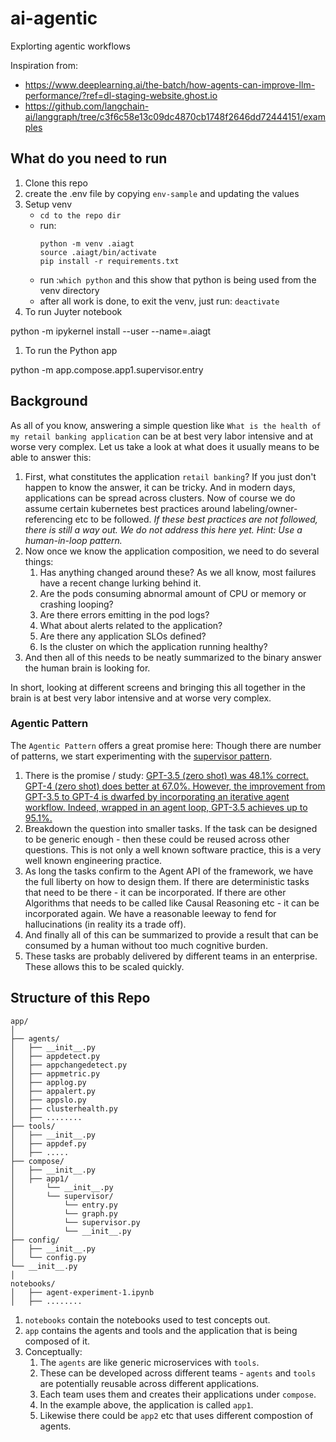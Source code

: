 # ai-agentic
Explorting agentic workflows

Inspiration from:
- https://www.deeplearning.ai/the-batch/how-agents-can-improve-llm-performance/?ref=dl-staging-website.ghost.io
- https://github.com/langchain-ai/langgraph/tree/c3f6c58e13c09dc4870cb1748f2646dd72444151/examples



## What do you need to run
1. Clone this repo
1. create the .env file by copying `env-sample` and updating the values
1. Setup venv
    - `cd to the repo dir`
    - run: 
        ```
        python -m venv .aiagt
        source .aiagt/bin/activate
        pip install -r requirements.txt
        ```
    - run :`which python` and this show that python is being used from the venv directory
    - after all work is done, to exit the venv, just run: `deactivate`
1. To run Juyter notebook    

python -m ipykernel install --user --name=.aiagt

1. To run the Python app

python -m app.compose.app1.supervisor.entry

## Background

As all of you know, answering a simple question like `What is the health of my retail banking application` can be at best very labor intensive and at worse very complex. Let us take a look at what does it usually means to be able to answer this:

1. First, what constitutes the application `retail banking`? If you just don't happen to know the answer, it can be tricky. And in modern days, applications can be spread across clusters. Now of course we do assume certain kubernetes best practices around labeling/owner-referencing etc to be followed. _If these best practices are not followed, there is still a way out. We do not address this here yet. Hint: Use a human-in-loop pattern._
1. Now once we know the application composition, we need to do several things:
    1. Has anything changed around these? As we all know, most failures have a recent change lurking behind it.
    1. Are the pods consuming abnormal amount of CPU or memory or crashing looping?
    1. Are there errors emitting in the pod logs?
    1. What about alerts related to the application?
    1. Are there any application SLOs defined?
    1. Is the cluster on which the application running healthy?
1. And then all of this needs to be neatly summarized to the binary answer the human brain is looking for.

In short, looking at different screens and bringing this all together in the brain is at best very labor intensive and at worse very complex. 

### Agentic Pattern

The `Agentic Pattern` offers a great promise here:
Though there are number of patterns, we start experimenting with the [supervisor pattern](https://github.com/langchain-ai/langgraph/blob/c3f6c58e13c09dc4870cb1748f2646dd72444151/examples/multi_agent/agent_supervisor.ipynb).
1. There is the promise / study: [GPT-3.5 (zero shot) was 48.1% correct. GPT-4 (zero shot) does better at 67.0%. However, the improvement from GPT-3.5 to GPT-4 is dwarfed by incorporating an iterative agent workflow. Indeed, wrapped in an agent loop, GPT-3.5 achieves up to 95.1%. ](https://www.deeplearning.ai/the-batch/how-agents-can-improve-llm-performance/?ref=dl-staging-website.ghost.io)
1. Breakdown the question into smaller tasks. If the task can be designed to be generic enough - then these could be reused across other questions. This is not only a well known software practice, this is a very well known engineering practice. 
1. As long the tasks confirm to the Agent API of the framework, we have the full liberty on how to design them. If there are deterministic tasks that need to be there - it can be incorporated. If there are other Algorithms that needs to be called like Causal Reasoning etc - it can be incorporated again. We have a reasonable leeway to fend for hallucinations (in reality its a trade off).
1. And finally all of this can be summarized to provide a result that can be consumed by a human without too much cognitive burden.
1. These tasks are probably delivered by different teams in an enterprise. These allows this to be scaled quickly.

## Structure of this Repo
```
app/
│
├── agents/
│   ├── __init__.py
│   ├── appdetect.py
│   ├── appchangedetect.py
│   ├── appmetric.py
│   ├── applog.py
│   ├── appalert.py
│   ├── appslo.py
│   ├── clusterhealth.py
│   ├── ........
├── tools/
│   ├── __init__.py
│   ├── appdef.py
│   ├── .....
├── compose/
│   ├── __init__.py
│   ├── app1/
│       └── __init__.py
│       └── supervisor/
│           └── entry.py
│           └── graph.py
│           └── supervisor.py
│           └── __init__.py
├── config/
│   ├── __init__.py
│   └── config.py
└── __init__.py
│
notebooks/
│   ├── agent-experiment-1.ipynb
│   ├── ........
```

1. `notebooks` contain the notebooks used to test concepts out.
1. `app` contains the agents and tools and the application that is being composed of it. 
1. Conceptually:
    1. The `agents` are like generic microservices with `tools`. 
    1. These can be developed across different teams - `agents` and `tools` are potentially reusable across different applications. 
    1. Each team uses them and creates their applications under `compose`. 
    1. In the example above, the application is called `app1`. 
    1. Likewise there could be `app2` etc that uses different compostion of agents.







